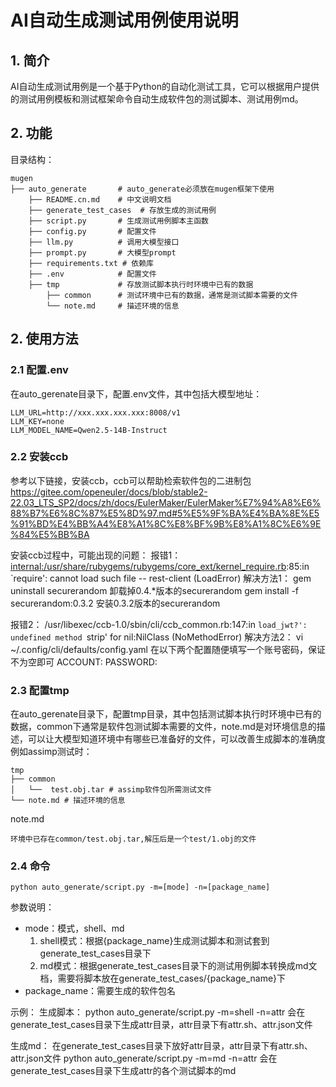 # AI自动生成测试用例使用说明

## 1. 简介

AI自动生成测试用例是一个基于Python的自动化测试工具，它可以根据用户提供的测试用例模板和测试框架命令自动生成软件包的测试脚本、测试用例md。

## 2. 功能

目录结构：

```
mugen
├── auto_generate       # auto_generate必须放在mugen框架下使用
    ├── README.cn.md    # 中文说明文档
    ├── generate_test_cases  # 存放生成的测试用例
    ├── script.py       # 生成测试用例脚本主函数
    ├── config.py       # 配置文件
    ├── llm.py          # 调用大模型接口
    ├── prompt.py       # 大模型prompt
    ├── requirements.txt # 依赖库
    ├── .env            # 配置文件
    ├── tmp             # 存放测试脚本执行时环境中已有的数据
        ├── common      # 测试环境中已有的数据，通常是测试脚本需要的文件
        └── note.md     # 描述环境的信息
```

## 2. 使用方法

### 2.1 配置.env

在auto_gerenate目录下，配置.env文件，其中包括大模型地址：

```
LLM_URL=http://xxx.xxx.xxx.xxx:8008/v1
LLM_KEY=none
LLM_MODEL_NAME=Qwen2.5-14B-Instruct
```
### 2.2 安装ccb
参考以下链接，安装ccb，ccb可以帮助检索软件包的二进制包
https://gitee.com/openeuler/docs/blob/stable2-22.03_LTS_SP2/docs/zh/docs/EulerMaker/EulerMaker%E7%94%A8%E6%88%B7%E6%8C%87%E5%8D%97.md#5%E5%9F%BA%E4%BA%8E%E5%91%BD%E4%BB%A4%E8%A1%8C%E8%BF%9B%E8%A1%8C%E6%9E%84%E5%BB%BA

安装ccb过程中，可能出现的问题：
报错1：
<internal:/usr/share/rubygems/rubygems/core_ext/kernel_require.rb>:85:in `require': cannot load such file -- rest-client (LoadError)
解决方法1：
gem uninstall securerandom 卸载掉0.4.*版本的securerandom
gem install -f securerandom:0.3.2 安装0.3.2版本的securerandom

报错2：
/usr/libexec/ccb-1.0/sbin/cli/ccb_common.rb:147:in `load_jwt?': undefined method `strip' for nil:NilClass (NoMethodError)
解决方法2：
vi ~/.config/cli/defaults/config.yaml 在以下两个配置随便填写一个账号密码，保证不为空即可
ACCOUNT: 
PASSWORD:
### 2.3 配置tmp

在auto_gerenate目录下，配置tmp目录，其中包括测试脚本执行时环境中已有的数据，common下通常是软件包测试脚本需要的文件，note.md是对环境信息的描述，可以让大模型知道环境中有哪些已准备好的文件，可以改善生成脚本的准确度
例如assimp测试时：

```
tmp
├── common
│   └──  test.obj.tar # assimp软件包所需测试文件
└── note.md # 描述环境的信息
```

note.md

```
环境中已存在common/test.obj.tar,解压后是一个test/1.obj的文件
```

### 2.4 命令

```
python auto_generate/script.py -m=[mode] -n=[package_name]
```

参数说明：

- mode：模式，shell、md
  1. shell模式：根据{package_name}生成测试脚本和测试套到generate_test_cases目录下
  2. md模式：根据generate_test_cases目录下的测试用例脚本转换成md文档，需要将脚本放在generate_test_cases/{package_name}下
- package_name：需要生成的软件包名

示例：
生成脚本：
python auto_generate/script.py -m=shell -n=attr
会在generate_test_cases目录下生成attr目录，attr目录下有attr.sh、attr.json文件

生成md：
在generate_test_cases目录下放好attr目录，attr目录下有attr.sh、attr.json文件
python auto_generate/script.py -m=md -n=attr
会在generate_test_cases目录下生成attr的各个测试脚本的md
